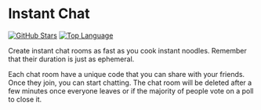 # Instant Chat
[![GitHub Stars](https://img.shields.io/github/stars/AlexandreHiroyuki/instant-chat?color=yellow)](https://github.com/AlexandreHiroyuki/instant-chat/stargazers)
[![Top Language](https://img.shields.io/github/languages/top/AlexandreHiroyuki/instant-chat)](https://github.com/AlexandreHiroyuki/instant-chat)

Create instant chat rooms as fast as you cook instant noodles. Remember that their duration is just as ephemeral.

Each chat room have a unique code that you can share with your friends. Once they join, you can start chatting.
The chat room will be deleted after a few minutes once everyone leaves or if the majority of people vote on a poll to close it.
